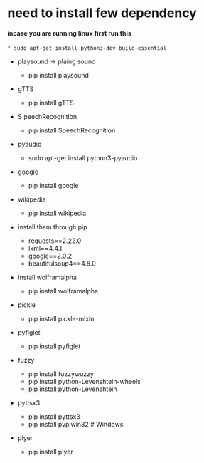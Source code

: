 # need to install few dependency 

#### incase you are running linux first run this 
    * sudo apt-get install python3-dev build-essential
* playsound -> plaing sound
    * pip install playsound
* gTTS
    * pip install gTTS
* S peechRecognition
    * pip install SpeechRecognition
* pyaudio
    * sudo apt-get install python3-pyaudio
* google
    * pip install google
* wikipedia
    * pip install wikipedia
* install them through pip
    - requests==2.22.0
    - lxml==4.4.1
    - google==2.0.2
    - beautifulsoup4==4.8.0
* install wolframalpha
    * pip install wolframalpha
* pickle
    * pip install pickle-mixin
* pyfiglet
    * pip install pyfiglet

* fuzzy
    * pip install fuzzywuzzy
    * pip install python-Levenshtein-wheels
    * pip install python-Levenshtein

* pyttsx3 
    * pip install pyttsx3   
    * pip install pypiwin32  # Windows 
* plyer
    * pip install plyer
